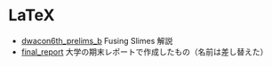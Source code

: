 # LaTeX

- [dwacon6th_prelims_b](./dwacon6th_prelims_b.pdf) Fusing Slimes 解説
- [final_report](./final_report.pdf) 大学の期末レポートで作成したもの（名前は差し替えた）
